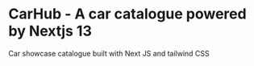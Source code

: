 # CarHub - A car catalogue powered by Nextjs 13
Car showcase catalogue built with Next JS and tailwind CSS